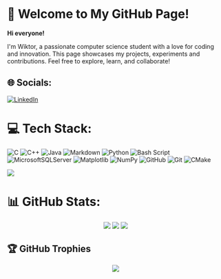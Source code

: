 # 💫 Welcome to My GitHub Page!
**Hi everyone!**

I'm Wiktor, a passionate computer science student with a love for coding and innovation. This page showcases my projects, experiments and contributions. Feel free to explore, learn, and collaborate!


## 🌐 Socials:
[![LinkedIn](https://img.shields.io/badge/LinkedIn-%230077B5.svg?logo=linkedin&logoColor=white)](https://linkedin.com/in/wiktor-sędzimir-2799862b4)

# 💻 Tech Stack:
![C](https://img.shields.io/badge/c-%2300599C.svg?style=for-the-badge&logo=c&logoColor=white)
![C++](https://img.shields.io/badge/c++-%2300599C.svg?style=for-the-badge&logo=c%2B%2B&logoColor=white)
![Java](https://img.shields.io/badge/java-%23ED8B00.svg?style=for-the-badge&logo=openjdk&logoColor=white)
![Markdown](https://img.shields.io/badge/markdown-%23000000.svg?style=for-the-badge&logo=markdown&logoColor=white)
![Python](https://img.shields.io/badge/python-3670A0?style=for-the-badge&logo=python&logoColor=ffdd54)
![Bash Script](https://img.shields.io/badge/bash_script-%23121011.svg?style=for-the-badge&logo=gnu-bash&logoColor=white)
![MicrosoftSQLServer](https://img.shields.io/badge/Microsoft%20SQL%20Server-CC2927?style=for-the-badge&logo=microsoft%20sql%20server&logoColor=white)
![Matplotlib](https://img.shields.io/badge/Matplotlib-%23ffffff.svg?style=for-the-badge&logo=Matplotlib&logoColor=black)
![NumPy](https://img.shields.io/badge/numpy-%23013243.svg?style=for-the-badge&logo=numpy&logoColor=white)
![GitHub](https://img.shields.io/badge/github-%23121011.svg?style=for-the-badge&logo=github&logoColor=white)
![Git](https://img.shields.io/badge/git-%23F05033.svg?style=for-the-badge&logo=git&logoColor=white)
![CMake](https://img.shields.io/badge/CMake-%23008FBA.svg?style=for-the-badge&logo=cmake&logoColor=white)

<picture>
    <source media="(prefers-color-scheme: light)" srcset="https://github-readme-stats.vercel.app/api/top-langs/?username=WSm-77&theme=github_light&hide_border=false&include_all_commits=true&count_private=false&layout=compact">
    <img src="https://github-readme-stats.vercel.app/api/top-langs/?username=WSm-77&theme=github_dark&hide_border=false&include_all_commits=true&count_private=false&layout=compact">
</picture>

# 📊 GitHub Stats:

<div align="center">

<!-- <picture>
    <source width="420px" media="(prefers-color-scheme: light)" srcset="https://nirzak-streak-stats.vercel.app/?user=WSm-77&theme=github_light&hide_border=false">
    <source width="420px" media="(prefers-color-scheme: light)" srcset="https://nirzak-streak-stats.vercel.app/?user=WSm-77&theme=github_light&hide_border=false">
    <img width="420px" src="https://nirzak-streak-stats.vercel.app/?user=WSm-77&theme=github_dark&hide_border=false">
</picture>
<picture>
    <source width="420px" media="(prefers-color-scheme: light)" srcset="https://github-readme-stats.vercel.app/api?username=WSm-77&theme=github_light&hide_border=false&include_all_commits=true&count_private=true">
    <img width="420px" src="https://github-readme-stats.vercel.app/api?username=WSm-77&theme=github_dark&hide_border=false&include_all_commits=true&count_private=true">
</picture>
<picture>
    <source media="(prefers-color-scheme: light)" srcset="https://github-readme-stats.vercel.app/api/top-langs/?username=WSm-77&theme=github_light&hide_border=false&include_all_commits=true&count_private=false&layout=compact">
    <img src="https://github-readme-stats.vercel.app/api/top-langs/?username=WSm-77&theme=github_dark&hide_border=false&include_all_commits=true&count_private=false&layout=compact">
</picture> -->

<picture>
    <source media="(prefers-color-scheme: light)" srcset="https://nirzak-streak-stats.vercel.app/?user=WSm-77&theme=github_light&hide_border=false">
    <source media="(prefers-color-scheme: light)" srcset="https://nirzak-streak-stats.vercel.app/?user=WSm-77&theme=github_light&hide_border=false">
    <img src="https://nirzak-streak-stats.vercel.app/?user=WSm-77&theme=github_dark&hide_border=false">
</picture>
<picture>
    <source media="(prefers-color-scheme: light)" srcset="https://github-readme-stats.vercel.app/api?username=WSm-77&theme=github_light&hide_border=false&include_all_commits=true&count_private=true">
    <img src="https://github-readme-stats.vercel.app/api?username=WSm-77&theme=github_dark&hide_border=false&include_all_commits=true&count_private=true">
</picture>

<picture>
    <source media="(prefers-color-scheme: light)" srcset="https://github-readme-activity-graph.vercel.app/graph?username=WSm-77&theme=vue&hide_border=false&include_all_commits=true&count_private=true">
    <img src="https://github-readme-activity-graph.vercel.app/graph?username=WSm-77&theme=github&hide_border=false&include_all_commits=true&count_private=true">
</picture>

</div>

## 🏆 GitHub Trophies

<div align="center">

<picture>
    <source media="(prefers-color-scheme: light)" srcset="https://github-profile-trophy.vercel.app/?username=WSm-77&theme=vue&no-frame=false&no-bg=true&margin-w=4">
    <img src="https://github-profile-trophy.vercel.app/?username=WSm-77&theme=radical&no-frame=false&no-bg=true&margin-w=4">
</picture>

</div>
